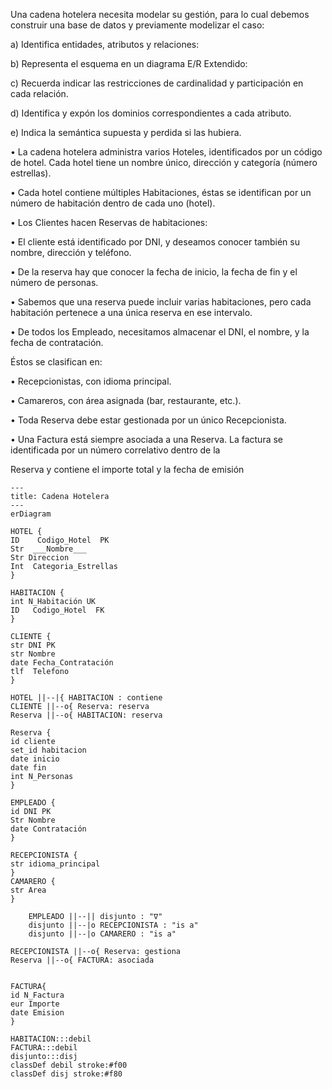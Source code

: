 Una cadena hotelera necesita modelar su gestión, para lo cual debemos construir una base de datos y
previamente modelizar el caso:

a) Identifica entidades, atributos y relaciones:

b) Representa el esquema en un diagrama E/R Extendido:

c) Recuerda indicar las restricciones de cardinalidad y participación en cada relación.

d) Identifica y expón los dominios correspondientes a cada atributo.

e) Indica la semántica supuesta y perdida si las hubiera.

• La cadena hotelera administra varios Hoteles, identificados por un código de hotel. Cada hotel tiene un nombre
único, dirección y categoría (número estrellas).

• Cada hotel contiene múltiples Habitaciones, éstas se identifican por un número de habitación dentro de cada uno
(hotel).

• Los Clientes hacen Reservas de habitaciones:

• El cliente está identificado por DNI, y deseamos conocer también su nombre, dirección y teléfono.

• De la reserva hay que conocer la fecha de inicio, la fecha de fin y el número de personas.

• Sabemos que una reserva puede incluir varias habitaciones, pero cada habitación pertenece a una única reserva en ese intervalo.

• De todos los Empleado, necesitamos almacenar el DNI, el nombre, y la fecha de contratación. 

Éstos se clasifican en:

• Recepcionistas, con idioma principal.

• Camareros, con área asignada (bar, restaurante, etc.).

• Toda Reserva debe estar gestionada por un único Recepcionista.

• Una Factura está siempre asociada a una Reserva. La factura se identificada por un número correlativo dentro de la

Reserva y contiene el importe total y la fecha de emisión

```mermaid
---
title: Cadena Hotelera
---
erDiagram

HOTEL {
ID    Codigo_Hotel  PK
Str  ___Nombre___
Str Direccion
Int  Categoria_Estrellas
}

HABITACION {
int N_Habitación UK
ID   Codigo_Hotel  FK
}

CLIENTE {
str DNI PK
str Nombre
date Fecha_Contratación
tlf  Telefono
}

HOTEL ||--|{ HABITACION : contiene
CLIENTE ||--o{ Reserva: reserva
Reserva ||--o{ HABITACION: reserva

Reserva {
id cliente
set_id habitacion
date inicio
date fin
int N_Personas
}

EMPLEADO {
id DNI PK
Str Nombre
date Contratación
}

RECEPCIONISTA {
str idioma_principal
}
CAMARERO {
str Area
}

    EMPLEADO ||--|| disjunto : "∇"
    disjunto ||--|o RECEPCIONISTA : "is a"
    disjunto ||--|o CAMARERO : "is a"

RECEPCIONISTA ||--o{ Reserva: gestiona
Reserva ||--o{ FACTURA: asociada


FACTURA{
id N_Factura
eur Importe
date Emision
}

HABITACION:::debil
FACTURA:::debil
disjunto:::disj
classDef debil stroke:#f00
classDef disj stroke:#f80

```
